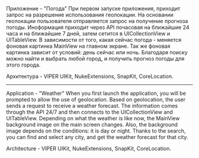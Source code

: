 
Приложение  - "Погода"
При первом запуске приложения, приходит запрос на разрешение использования геолокации.
На основании геолокации пользователя отправляется запрос на получение прогноза погоды.
Иноформация приходит через API почасовая на ближайшие 24 часа и на ближайшие 7 дней, затем сетится в UICollectionView и UITableView.
В зависимости от того, какая сейчас погода - меняется фоновая картинка MainView на главном экране.
Так же фоновая картинка зависит от условий: день сейчас или ночь.
Благодаря поиску можно найти и выбрать любой город, и получить прогноз погоды для этого города.

Архитектура - VIPER
UIKit, NukeExtensions, SnapKit, CoreLocation.

------------------------------------------------------------------------------------------------------------------------------------------------------

Application - "Weather"
When you first launch the application, you will be prompted to allow the use of geolocation.
Based on geolocation, the user sends a request to receive a weather forecast.
The information comes through the API 24/7 and then connects to the UICollectionView and UITableView.
Depending on what the weather is like now, the MainView background image on the main screen changes.
Also, the background image depends on the conditions: it is day or night.
Thanks to the search, you can find and select any city, and get the weather forecast for that city.

Architecture - VIPER
UIKit, NukeExtensions, SnapKit, CoreLocation.

